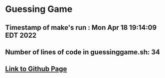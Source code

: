 # Guessing Game
## Timestamp of make's run : Mon Apr 18 19:14:09 EDT 2022
## Number of lines of code in guessinggame.sh: 34
## [Link to Github Page](https://a-dhingra.github.io/unix-workbook/)
